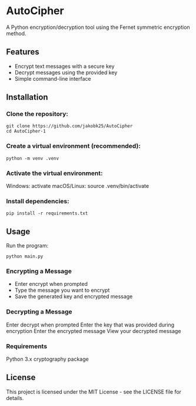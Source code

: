 # AutoCipher
A Python encryption/decryption tool using the Fernet symmetric encryption method.

## Features
- Encrypt text messages with a secure key
- Decrypt messages using the provided key
- Simple command-line interface

## Installation
### Clone the repository:
~~~
git clone https://github.com/jakobk25/AutoCipher
cd AutoCipher-1
~~~

### Create a virtual environment (recommended):
~~~
python -m venv .venv
~~~

### Activate the virtual environment:

Windows: activate
macOS/Linux: source .venv/bin/activate

### Install dependencies:
~~~
pip install -r requirements.txt
~~~

## Usage
Run the program:
~~~
python main.py
~~~

### Encrypting a Message
- Enter encrypt when prompted
- Type the message you want to encrypt
- Save the generated key and encrypted message

### Decrypting a Message
Enter decrypt when prompted
Enter the key that was provided during encryption
Enter the encrypted message
View your decrypted message

### Requirements
Python 3.x
cryptography package

## License
This project is licensed under the MIT License - see the LICENSE file for details.
